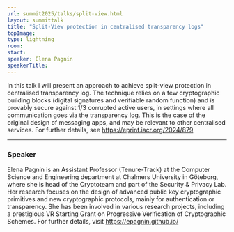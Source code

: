 ```yaml
---
url: summit2025/talks/split-view.html
layout: summittalk
title: "Split-View protection in centralised transparency logs"
topImage:
type: lightning
room:
start:
speaker: Elena Pagnin
speakerTitle:
---
```


<div class="font-google font-medium">

In this talk I will present an approach to achieve split-view protection in
centralised transparency log. The technique relies on a few cryptographic
building blocks (digital signatures and verifiable random function) and is
provably secure against 1/3 corrupted active users, in settings where all
communication goes via the transparency log. This is the case of the original
design of messaging apps, and may be relevant to other centralised services.
For further details, see https://eprint.iacr.org/2024/879

---

### Speaker

Elena Pagnin is an Assistant Professor (Tenure-Track) at the Computer Science
and Engineering department at Chalmers University in Göteborg, where she is head
of the Cryptoteam and part of the Security & Privacy Lab. Her research focuses
on the design of advanced public key cryptographic primitives and new
cryptographic protocols, mainly for authentication or transparency. She has been
involved in various research projects, including a prestigious VR Starting
Grant on Progressive Verification of Cryptographic Schemes. For further details,
visit https://epagnin.github.io/

</div>
